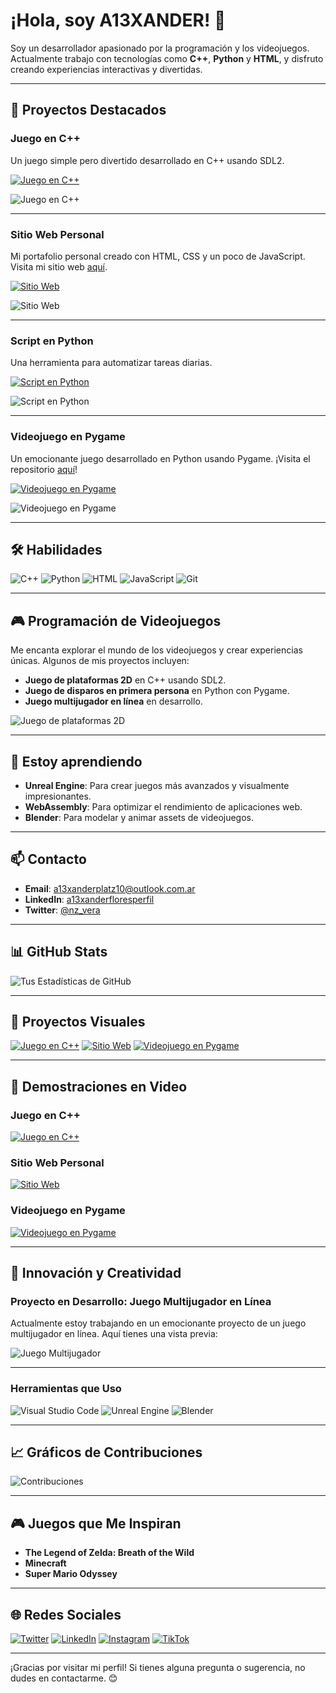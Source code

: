 # ¡Hola, soy A13XANDER! 👋

Soy un desarrollador apasionado por la programación y los videojuegos. Actualmente trabajo con tecnologías como **C++**, **Python** y **HTML**, y disfruto creando experiencias interactivas y divertidas.

---

## 🚀 Proyectos Destacados

### **Juego en C++**
Un juego simple pero divertido desarrollado en C++ usando SDL2.

[![Juego en C++](https://img.shields.io/badge/Juego_C%2B%2B-Ver_Demo-brightgreen?style=for-the-badge)](enlace)

![Juego en C++](https://i.ibb.co/jgd4qgZ/juego-cpp.png)

---

### **Sitio Web Personal**
Mi portafolio personal creado con HTML, CSS y un poco de JavaScript. Visita mi sitio web [aquí](https://a13xanderplatz.neocities.org/).

[![Sitio Web](https://img.shields.io/badge/Sitio_Web-Visitar-blue?style=for-the-badge)](https://a13xanderplatz.neocities.org/)

![Sitio Web](https://ibb.co/y4QYWWV) <!-- Enlace correcto de la imagen -->

---

### **Script en Python**
Una herramienta para automatizar tareas diarias.

[![Script en Python](https://img.shields.io/badge/Script_Python-Ver_Código-orange?style=for-the-badge)](enlace)

![Script en Python](https://i.ibb.co/jgd4qgZ/script-python.png)

---

### **Videojuego en Pygame**
Un emocionante juego desarrollado en Python usando Pygame. ¡Visita el repositorio [aquí](https://github.com/a13xanderflores/pygame-video-juego)!

[![Videojuego en Pygame](https://img.shields.io/badge/Videojuego_Pygame-Ver_Código-red?style=for-the-badge)](https://github.com/a13xanderflores/pygame-video-juego)

![Videojuego en Pygame](https://i.ibb.co/jgd4qgZ/videojuego-pygame.png)

---

## 🛠️ Habilidades

![C++](https://img.shields.io/badge/C%2B%2B-00599C?style=for-the-badge&logo=c%2B%2B&logoColor=white)
![Python](https://img.shields.io/badge/Python-3776AB?style=for-the-badge&logo=python&logoColor=white)
![HTML](https://img.shields.io/badge/HTML-E34F26?style=for-the-badge&logo=html5&logoColor=white)
![JavaScript](https://img.shields.io/badge/JavaScript-F7DF1E?style=for-the-badge&logo=javascript&logoColor=black)
![Git](https://img.shields.io/badge/Git-F05032?style=for-the-badge&logo=git&logoColor=white)

---

## 🎮 Programación de Videojuegos

Me encanta explorar el mundo de los videojuegos y crear experiencias únicas. Algunos de mis proyectos incluyen:

- **Juego de plataformas 2D** en C++ usando SDL2.
- **Juego de disparos en primera persona** en Python con Pygame.
- **Juego multijugador en línea** en desarrollo.

![Juego de plataformas 2D](https://i.ibb.co/jgd4qgZ/juego-2d.png)

---

## 🌱 Estoy aprendiendo

- **Unreal Engine**: Para crear juegos más avanzados y visualmente impresionantes.
- **WebAssembly**: Para optimizar el rendimiento de aplicaciones web.
- **Blender**: Para modelar y animar assets de videojuegos.

---

## 📫 Contacto

- **Email**: [a13xanderplatz10@outlook.com.ar](mailto:a13xanderplatz10@outlook.com.ar)
- **LinkedIn**: [a13xanderfloresperfil](https://www.linkedin.com/in/alexanderfloresperfil/)
- **Twitter**: [@nz_vera](https://x.com/nz_vera)

---

## 📊 GitHub Stats

![Tus Estadísticas de GitHub](https://github-readme-stats.vercel.app/api?username=a13xanderflores&show_icons=true&theme=dark)

---

## 🎨 Proyectos Visuales

[![Juego en C++](https://img.shields.io/badge/Juego_C%2B%2B-Ver_Demo-brightgreen?style=for-the-badge)](enlace)
[![Sitio Web](https://img.shields.io/badge/Sitio_Web-Visitar-blue?style=for-the-badge)](https://a13xanderplatz.neocities.org/)
[![Videojuego en Pygame](https://img.shields.io/badge/Videojuego_Pygame-Ver_Código-red?style=for-the-badge)](https://github.com/a13xanderflores/pygame-video-juego)

---

## 🎥 Demostraciones en Video

### **Juego en C++**
[![Juego en C++](https://img.shields.io/badge/Ver_Video-Juego_C%2B%2B-red?style=for-the-badge)](enlace)

### **Sitio Web Personal**
[![Sitio Web](https://img.shields.io/badge/Ver_Video-Sitio_Web-red?style=for-the-badge)](enlace)

### **Videojuego en Pygame**
[![Videojuego en Pygame](https://img.shields.io/badge/Ver_Video-Videojuego_Pygame-red?style=for-the-badge)](enlace)

---

## 🌟 Innovación y Creatividad

### **Proyecto en Desarrollo: Juego Multijugador en Línea**
Actualmente estoy trabajando en un emocionante proyecto de un juego multijugador en línea. Aquí tienes una vista previa:

![Juego Multijugador](https://i.ibb.co/jgd4qgZ/juego-multijugador.png)

---

### **Herramientas que Uso**

![Visual Studio Code](https://img.shields.io/badge/Visual_Studio_Code-007ACC?style=for-the-badge&logo=visual-studio-code&logoColor=white)
![Unreal Engine](https://img.shields.io/badge/Unreal_Engine-313131?style=for-the-badge&logo=unreal-engine&logoColor=white)
![Blender](https://img.shields.io/badge/Blender-F5792A?style=for-the-badge&logo=blender&logoColor=white)

---

## 📈 Gráficos de Contribuciones

![Contribuciones](https://github-readme-streak-stats.herokuapp.com/?user=a13xanderflores&theme=dark)

---

## 🎮 Juegos que Me Inspiran

- **The Legend of Zelda: Breath of the Wild**
- **Minecraft**
- **Super Mario Odyssey**

---

## 🌐 Redes Sociales

[![Twitter](https://img.shields.io/badge/Twitter-1DA1F2?style=for-the-badge&logo=twitter&logoColor=white)](https://x.com/nz_vera)
[![LinkedIn](https://img.shields.io/badge/LinkedIn-0077B5?style=for-the-badge&logo=linkedin&logoColor=white)](https://www.linkedin.com/in/alexanderfloresperfil/)
[![Instagram](https://img.shields.io/badge/Instagram-E4405F?style=for-the-badge&logo=instagram&logoColor=white)](https://www.instagram.com/a13xanderplatz)
[![TikTok](https://img.shields.io/badge/TikTok-000000?style=for-the-badge&logo=tiktok&logoColor=white)](https://www.tiktok.com/@a13xanderplatz)

---

¡Gracias por visitar mi perfil! Si tienes alguna pregunta o sugerencia, no dudes en contactarme. 😊
